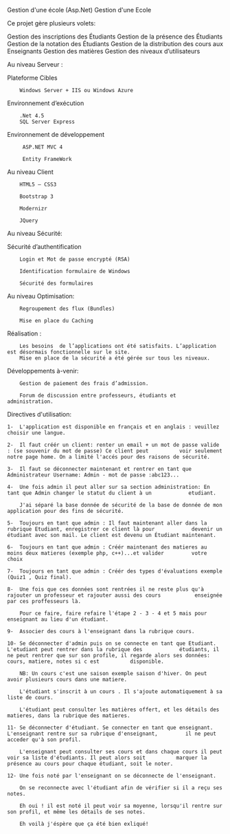 Gestion d'une école (Asp.Net)
Gestion d'une Ecole

Ce projet gère plusieurs volets:

Gestion des inscriptions des Étudiants Gestion de la présence des Étudiants Gestion de la notation des Étudiants Gestion de la distribution des cours aux Enseignants Gestion des matières Gestion des niveaux d’utilisateurs

Au niveau Serveur :

  Plateforme Cibles

        Windows Server + IIS ou Windows Azure

  Environnement d’exécution

        .Net 4.5 
        SQL Server Express

  Environnement de développement

         ASP.NET MVC 4
         
         Entity FrameWork
          
Au niveau Client

        HTML5 – CSS3
      
        Bootstrap 3
      
        Modernizr
      
        JQuery
        
Au niveau Sécurité:

Sécurité d’authentification

        Login et Mot de passe encrypté (RSA)
      
        Identification formulaire de Windows
        
        Sécurité des formulaires

        
Au niveau Optimisation:

        Regroupement des flux (Bundles)
     
        Mise en place du Caching
      
Réalisation :

        Les besoins  de l’applications ont été satisfaits. L’application est désormais fonctionnelle sur le site.
        Mise en place de la sécurité a été gérée sur tous les niveaux.
    
Développements à-venir:

        Gestion de paiement des frais d’admission.
     
        Forum de discussion entre professeurs, étudiants et administration.
  

Directives d'utilisation:

    1-  L'application est disponible en français et en anglais : veuillez choisir une langue. 
    
    2-  Il faut créér un client: renter un email + un mot de passe valide : (se souvenir du mot de passe) Ce client peut          voir seulement notre page home. On a limité l'accés pour des raisons de sécurité.
    
    3-  Il faut se déconnecter maintenant et rentrer en tant que Administrateur Username: Admin - mot de passe :abc123...
    
    4-  Une fois admin il peut aller sur sa section administration: En tant que Admin changer le statut du client à un            etudiant.
    
        J'ai séparé la base donnée de sécurité de la base de donnée de mon application pour des fins de sécurité.
        
    5-  Toujours en tant que admin : Il faut maintenant aller dans la rubrique Etudiant, enregistrer ce client là pour            devenir un étudiant avec son mail. Le client est devenu un Étudiant maintenant.
    
    6-  Toujours en tant que admin : Créér maintenant des matieres au moins deux matieres (exemple php, c++)...et valider         votre choix 
    
    7-  Toujours en tant que admin : Créér des types d'évaluations exemple (Quiz1 , Quiz final).
    
    8-  Une fois que ces données sont rentrées il ne reste plus qu'à rajouter un professeur et rajouter aussi des cours           enseignée par ces proffesseurs là.
    
        Pour ce faire, faire refaire l'étape 2 - 3 - 4 et 5 mais pour enseignant au lieu d'un étudiant.
        
    9-  Associer des cours à l'enseignant dans la rubrique cours. 
    
    10- Se déconnecter d'admin puis on se connecte en tant que Etudiant. L'etudiant peut rentrer dans la rubrique des            étudiants, il ne peut rentrer que sur son profile, il regarde alors ses données: cours, matiere, notes si c est          disponible.
    
        NB: Un cours c'est une saison exemple saison d'hiver. On peut avoir plusieurs cours dans une matiere.
        
        L'étudiant s'inscrit à un cours . Il s'ajoute automatiquement à sa liste de cours.
        
        L'étudiant peut consulter les matières offert, et les détails des matieres, dans la rubrique des matieres.
        
    11- Se déconnecter d'étudiant. Se connecter en tant que enseignant. L'enseignant rentre sur sa rubrique d'enseignant,         il ne peut acceder qu'à son profil.
        
        L'enseignant peut consulter ses cours et dans chaque cours il peut voir sa liste d'étudiants. Il peut alors soit          marquer la présence au cours pour chaque étudiant, soit le noter.
        
    12- Une fois noté par l'enseignant on se déconnecte de l'enseignant. 
        
        On se reconnecte avec l'étudiant afin de vérifier si il a reçu ses notes.
       
        Eh oui ! il est noté il peut voir sa moyenne, lorsqu'il rentre sur son profil, et même les détails de ses notes.
    
        Eh voilà j'éspère que ça été bien exliqué!
